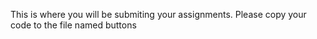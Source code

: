 This is where you will be submiting your assignments.
Please copy your code to the file named buttons
